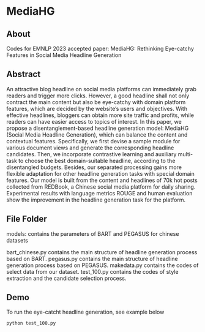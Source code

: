 # MediaHG

## About
Codes for EMNLP 2023 accepted paper: MediaHG: Rethinking Eye-catchy Features in Social Media Headline Generation

## Abstract
An attractive blog headline on social media platforms can immediately grab readers and trigger more clicks. However, a good headline shall not only contract the main content but also be eye-catchy with domain platform features, which are decided by the website’s users and objectives. With effective headlines, bloggers can obtain more site traffic and profits, while readers can have easier access to topics of interest. In this paper, we propose a disentanglement-based headline generation model: MediaHG (Social Media Headline Generation), which can balance the content and contextual features. Specifically, we first devise a sample module for various document views and generate the corresponding headline candidates. Then, we incorporate contrastive learning and auxiliary multi-task to choose the best domain-suitable headline, according to the disentangled budgets. Besides, our separated processing gains more flexible adaptation for other headline generation tasks with special domain features. Our model is built from the content and headlines of 70k hot posts collected from REDBook, a Chinese social media platform for daily sharing. Experimental results with language metrics ROUGE and human evaluation show the improvement in the headline generation task for the platform.

## File Folder
models: contains the parameters of BART and PEGASUS for chinese datasets

bart_chinese.py contains the main structure of headline generation process based on BART.
pegasus.py contains the main structure of headline generation process based on PEGASUS.
makedata.py contains the codes of select data from our dataset.
test_100.py contains the codes of style extraction and the candidate selection process.

## Demo
To run the eye-catcht headline generation, see example below

```
python test_100.py
```
